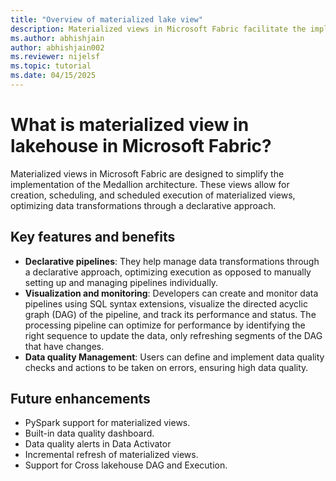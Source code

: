 ```yaml
---
title: "Overview of materialized lake view"
description: Materialized views in Microsoft Fabric facilitate the implementation of the Medallion architecture by enabling automated creation, scheduling, and execution of materialized views.
ms.author: abhishjain 
author: abhishjain002
ms.reviewer: nijelsf
ms.topic: tutorial
ms.date: 04/15/2025
---
```


# What is materialized view in lakehouse in Microsoft Fabric?

Materialized views in Microsoft Fabric are designed to simplify the implementation of the Medallion architecture. These views allow for creation, scheduling, and scheduled execution of materialized views, optimizing data transformations through a declarative approach. 

## Key features and benefits
*	**Declarative pipelines**: They help manage data transformations through a declarative approach, optimizing execution as opposed to manually setting up and managing pipelines individually.
*	**Visualization and monitoring**: Developers can create and monitor data pipelines using SQL syntax extensions, visualize the directed acyclic graph (DAG) of the pipeline, and track its performance and status. The processing pipeline can optimize for performance by identifying the right sequence to update the data, only refreshing segments of the DAG that have changes.    
*	**Data quality Management**: Users can define and implement data quality checks and actions to be taken on errors, ensuring high data quality.

## Future enhancements

*	PySpark support for materialized views.
*	Built-in data quality dashboard.
*	Data quality alerts in Data Activator
*	Incremental refresh of materialized views.
*	Support for Cross lakehouse DAG and Execution.
